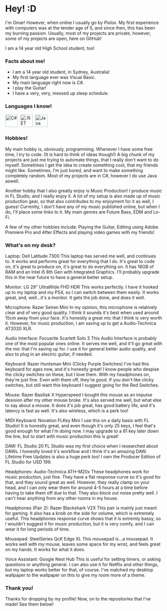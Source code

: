 # Hey! :D

I'm Omar! However, when online I usually go by *Pixlox*. My first experience with computers was at the tender age of 5, and since then, this has been my burning passion. Usually, most of my projects are private, however, some of my projects are open, here on GitHub!

I am a 14 year old High School student, too!

### Facts about me!

- I am a 14 year old student, in Sydney, Australia!
- My first language ever was Visual Basic.
- My main language right now is C#.
- I play the Guitar!
- I have a very, very, messed up sleep schedule.
   
### Languages I know!
<div>
  <img src="https://cdn.jsdelivr.net/gh/devicons/devicon/icons/csharp/csharp-original.svg"   title="C#" alt="C#" width="40" height="40"/>&nbsp;
  <img src="https://cdn.jsdelivr.net/gh/devicons/devicon/icons/dotnetcore/dotnetcore-original.svg"  title=".NET" alt=".NET" width="40" height="40"/>&nbsp;
  <img src="https://cdn.jsdelivr.net/gh/devicons/devicon/icons/java/java-original.svg"  title="Java" alt="Java" width="40" height="40"/>&nbsp;

### Hobbies!

My main hobby is, obviously, programming. Whenever I have some free time, I try to code. (It is hard to think of ideas though!) A big chunk of my projects are just me trying to automate things, that I really don't want to do myself. Sometimes I get the idea to create something cool, that my friends might like. Sometimes, I'm just bored, and want to make something completely random. Most of my projects are in C#, however I do use Java aswell.

Another hobby that I also greatly enjoy is Music Production! I produce music in FL Studio, and I really enjoy it. A lot of my setup is also made up of music production gear, so that also contributes to my enjoyment for it as well, I guess! Currently, I don't have any of my music published online, but when I do, I'll place some links to it. My main genres are Future Bass, EDM and Lo-Fi.

A few of my other hobbies include: Playing the Guitar, Editing using Adobe Premiere Pro and After Effects and playing video games with my friends!

### What's on my desk?

Laptop: Dell Latitude 7300
This laptop has served me well, and continues to. It works and performs great for everything that I do. It's great to code on, it's great to produce on, it's great to do everything on. It has 16GB of RAM and an Intel i5 8th Gen with Integrated Graphics. I'll probably upgrade this in the near future to have a general better setup.

Monitor: LG 29" UltraWide FHD HDR
This works perfectly. I have it hooked up to my laptop and my PS4, so I can switch between them easily. It works great, and, well...it's a monitor. It gets the job done, and does it well.

Microphone: Razer Seiren Mini
In my opinion, this microphone is relatively clear and of very good quality. I think it sounds it's best when used around 15cm away from your face. It's honestly a great mic that I think is very worth it. However, for music production, I am saving up to get a Audio-Technica AT2020 XLR.

Audio Interface: Focusrite Scarlett Solo 3
This Audio Interface is probably one of the most popular ones online. It serves me well, and it'll go great with the mic that I'm saving up for. I use it for general better audio quality, and also to plug in an electric guitar, if needed.

Keyboard: Razer Huntsman Mini (Clicky Purple Switches)
I've had this keyboard for ages now, and it's honestly great! I know people who despise the clicky switches on these, but I love them. With my headphones on, they're just fine. Even with them off, they're good. If you don't like clicky switches, but still want this keyboard I suggest going for the Red Switches.

Mouse: Razer Basilisk X Hyperspeed
I bought this mouse as an impulse desision after my other mouse broke. It's also served me well, but what else to say about a mouse. It does it's job great, has good battery life, and it's latency is fast as well. It's also wireless, which is a perk too!

MIDI Keyboard: Novation FLKey Mini
I use this on a daily basis with FL Studio! It is honestly great, and even though it's only 25 keys, I feel that's good enough for what I'm doing now. I may upgrade to a 61 key later down the line, but to start with music production this is great!

DAW: FL Studio 20
FL Studio was my first choice when I researched about DAWs. I honestly loved it's workflow and I think it's an amazing DAW. Lifetime Free Updates is also a huge perk too! I own the Producer Edition of FL Studio for USD 199.

Headphones: Audio-Technica ATH-M20x
These headphones work for music production, just fine. They have a flat response curve so it's good for that, and they sound great as well. However, they really clamp on your head, and I can only wear them for around 4-5 hours at a time before having to take them off due to that. They also block out noise pretty well. I can't hear anything from any other rooms in my house. 

Headphones (Pair 2): Razer Blackshark V2X
This pair is mainly just meant for gaming. It also has a knob on the side for volume, which is extremely useful. This headphones response curve shows that it is extremly bassy, so I wouldn't suggest it for music production, but it is very comfy, and I can wear it for long periods of time.

Mousepad: SteelSeries QcK Edge XL
This mousepad is...a mousepad. It works well with my mouse, leaves some space for my wrist, and feels great on my hands. It works for what it does. 

Voice Assistant: Google Nest Hub
This is useful for setting timers, or asking questions or anything general. I can also use it for Netflix and other things, but my laptop works better for that, of course. I've matched my desktop wallpaper to the wallpaper on this to give my room more of a theme.


### Thank you!

Thanks for dropping by my profile! Now, on to the repositories that I've made! See them below!


